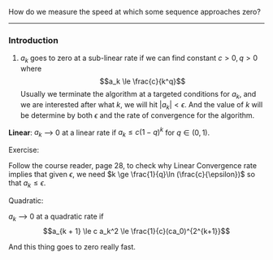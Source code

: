 How do we measure the speed at which some sequence approaches zero? 

---

### Introduction 
1. $a_k$ goes to zero at a sub-linear rate if we can find constant $c>0, q > 0$ where $$a_k \le \frac{c}{k^q}$$
Usually we terminate the algorithm at a targeted conditions for $a_k$, and we are interested after what $k$, we will hit $|a_k| < \epsilon$. And the value of $k$ will be determine by both $\epsilon$ and the rate of convergence for the algorithm. 

**Linear**: 
$a_k$ --> 0 at a linear rate if $a_k\le c(1 - q)^k$ for $q \in (0, 1)$. 

Exercise: 

Follow the course reader, page 28, to check why Linear Convergence rate implies that given $\epsilon$, we need $k \ge \frac{1}{q}\ln (\frac{c}{\epsilon})$ so that $a_k\le \epsilon$. 

Quadratic: 

$a_k$ --> 0 at a quadratic rate if 
$$a_{k + 1} \le c a_k^2 \le \frac{1}{c}(ca_0)^{2^{k+1}}$$

And this thing goes to zero really fast. 
